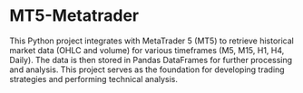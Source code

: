# MT5-Metatrader
This Python project integrates with MetaTrader 5 (MT5) to retrieve historical market data (OHLC and volume) for various timeframes (M5, M15, H1, H4, Daily). The data is then stored in Pandas DataFrames for further processing and analysis. This project serves as the foundation for developing trading strategies and performing technical analysis.
